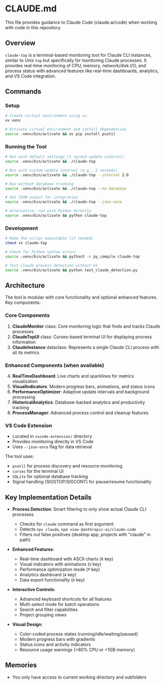 # CLAUDE.md

This file provides guidance to Claude Code (claude.ai/code) when working with code in this repository.

## Overview

`claude-top` is a terminal-based monitoring tool for Claude CLI instances, similar to Unix `top` but specifically for monitoring Claude processes. It provides real-time monitoring of CPU, memory, network/disk I/O, and process status with advanced features like real-time dashboards, analytics, and VS Code integration.

## Commands

### Setup
```bash
# Create virtual environment using uv
uv venv

# Activate virtual environment and install dependencies
source .venv/bin/activate && uv pip install psutil
```

### Running the Tool
```bash
# Run with default settings (1 second update interval)
source .venv/bin/activate && ./claude-top

# Run with custom update interval (e.g., 2 seconds)
source .venv/bin/activate && ./claude-top --interval 2.0

# Run without database tracking
source .venv/bin/activate && ./claude-top --no-database

# Get JSON output for integration
source .venv/bin/activate && ./claude-top --json-once

# Alternative: run with Python directly
source .venv/bin/activate && python claude-top
```

### Development
```bash
# Make the script executable (if needed)
chmod +x claude-top

# Check for Python syntax errors
source .venv/bin/activate && python3 -m py_compile claude-top

# Test Claude process detection without UI
source .venv/bin/activate && python test_claude_detection.py
```

## Architecture

The tool is modular with core functionality and optional enhanced features. Key components:

### Core Components
1. **ClaudeMonitor** class: Core monitoring logic that finds and tracks Claude processes
2. **ClaudeTopUI** class: Curses-based terminal UI for displaying process information
3. **ClaudeInstance** dataclass: Represents a single Claude CLI process with all its metrics

### Enhanced Components (when available)
4. **RealTimeDashboard**: Live charts and sparklines for metrics visualization
5. **VisualIndicators**: Modern progress bars, animations, and status icons
6. **PerformanceOptimizer**: Adaptive update intervals and background processing
7. **HistoricalAnalytics**: Database-backed analytics and productivity tracking
8. **ProcessManager**: Advanced process control and cleanup features

### VS Code Extension
- Located in `vscode-extension/` directory
- Provides monitoring directly in VS Code
- Uses `--json-once` flag for data retrieval

The tool uses:
- `psutil` for process discovery and resource monitoring
- `curses` for the terminal UI
- `SQLite` for optional database tracking
- Signal handling (SIGSTOP/SIGCONT) for pause/resume functionality

## Key Implementation Details

- **Process Detection**: Smart filtering to only show actual Claude CLI processes
  - Checks for `claude` command as first argument
  - Detects `npx claude`, `npm view @anthropic-ai/claude-code`
  - Filters out false positives (desktop app, projects with "claude" in path)
  
- **Enhanced Features**:
  - Real-time dashboard with ASCII charts (`R` key)
  - Visual indicators with animations (`V` key)
  - Performance optimization mode (`P` key)
  - Analytics dashboard (`A` key)
  - Data export functionality (`X` key)
  
- **Interactive Controls**: 
  - Advanced keyboard shortcuts for all features
  - Multi-select mode for batch operations
  - Search and filter capabilities
  - Project grouping views
  
- **Visual Design**:
  - Color-coded process states (running/idle/waiting/paused)
  - Modern progress bars with gradients
  - Status icons and activity indicators
  - Resource usage warnings (>80% CPU or >1GB memory)

## Memories

- You only have access to current working directory and subfolders